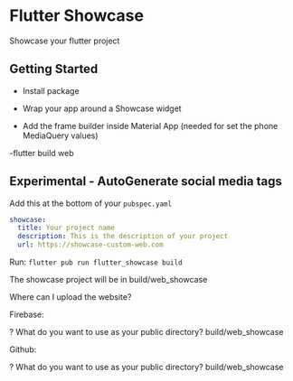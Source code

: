 # Flutter Showcase

Showcase your flutter project

## Getting Started

- Install package

- Wrap your app around a Showcase widget

- Add the frame builder inside Material App 
(needed for set the phone MediaQuery values) 

-flutter build web


## Experimental - AutoGenerate social media tags
Add this at the bottom of your `pubspec.yaml`
```yaml
showcase:
  title: Your project name
  description: This is the description of your project
  url: https://showcase-custom-web.com
```
Run: 
 `flutter pub run flutter_showcase build`

The showcase project will be in build/web_showcase

Where can I upload the website?

Firebase:

? What do you want to use as your public directory? build/web_showcase

Github:

? What do you want to use as your public directory? build/web_showcase
